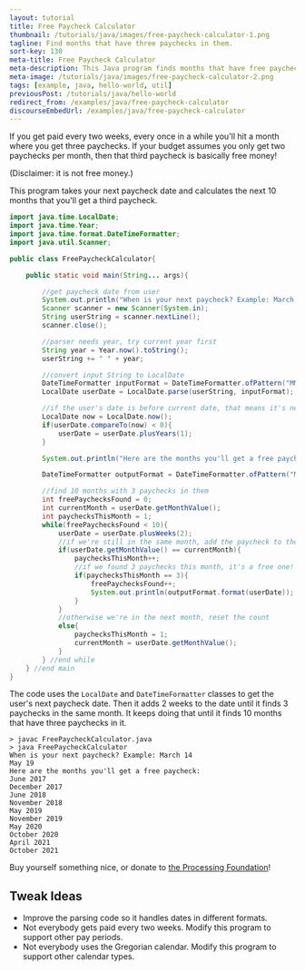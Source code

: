 ```yaml
---
layout: tutorial
title: Free Paycheck Calculator
thumbnail: /tutorials/java/images/free-paycheck-calculator-1.png
tagline: Find months that have three paychecks in them.
sort-key: 130
meta-title: Free Paycheck Calculator
meta-description: This Java program finds months that have free paychecks in them.
meta-image: /tutorials/java/images/free-paycheck-calculator-2.png
tags: [example, java, hello-world, util]
previousPost: /tutorials/java/hello-world
redirect_from: /examples/java/free-paycheck-calculator
discourseEmbedUrl: /examples/java/free-paycheck-calculator
---
```


If you get paid every two weeks, every once in a while you'll hit a month where you get three paychecks. If your budget assumes you only get two paychecks per month, then that third paycheck is basically free money!

(Disclaimer: it is not free money.)

This program takes your next paycheck date and calculates the next 10 months that you'll get a third paycheck.

```java
import java.time.LocalDate;
import java.time.Year;
import java.time.format.DateTimeFormatter;
import java.util.Scanner;

public class FreePaycheckCalculator{

	public static void main(String... args){

		//get paycheck date from user
		System.out.println("When is your next paycheck? Example: March 14");
		Scanner scanner = new Scanner(System.in);
		String userString = scanner.nextLine();
		scanner.close();

		//parser needs year, try current year first
		String year = Year.now().toString();
		userString += " " + year;

		//convert input String to LocalDate
		DateTimeFormatter inputFormat = DateTimeFormatter.ofPattern("MMMM d yyyy");
		LocalDate userDate = LocalDate.parse(userString, inputFormat);

		//if the user's date is before current date, that means it's next year
		LocalDate now = LocalDate.now();
		if(userDate.compareTo(now) < 0){
			userDate = userDate.plusYears(1);
		}

		System.out.println("Here are the months you'll get a free paycheck:");

		DateTimeFormatter outputFormat = DateTimeFormatter.ofPattern("MMMM yyyy");

		//find 10 months with 3 paychecks in them
		int freePaychecksFound = 0;
		int currentMonth = userDate.getMonthValue();
		int paychecksThisMonth = 1;
		while(freePaychecksFound < 10){
			userDate = userDate.plusWeeks(2);
			//if we're still in the same month, add the paycheck to the count
			if(userDate.getMonthValue() == currentMonth){
				paychecksThisMonth++;
				//if we found 3 paychecks this month, it's a free one!
				if(paychecksThisMonth == 3){
					freePaychecksFound++;
					System.out.println(outputFormat.format(userDate));
				}
			}
			//otherwise we're in the next month, reset the count
			else{
				paychecksThisMonth = 1;
				currentMonth = userDate.getMonthValue();
			}
		} //end while
	} //end main
}
```

The code uses the `LocalDate` and `DateTimeFormatter` classes to get the user's next paycheck date. Then it adds 2 weeks to the date until it finds 3 paychecks in the same month. It keeps doing that until it finds 10 months that have three paychecks in it.

```
> javac FreePaycheckCalculator.java
> java FreePaycheckCalculator
When is your next paycheck? Example: March 14
May 19
Here are the months you'll get a free paycheck:
June 2017
December 2017
June 2018
November 2018
May 2019
November 2019
May 2020
October 2020
April 2021
October 2021
```

Buy yourself something nice, or donate to [the Processing Foundation](https://processingfoundation.org/)!

## Tweak Ideas

- Improve the parsing code so it handles dates in different formats.
- Not everybody gets paid every two weeks. Modify this program to support other pay periods.
- Not everybody uses the Gregorian calendar. Modify this program to support other calendar types.
